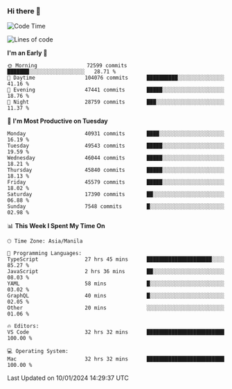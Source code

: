 ### Hi there 👋

<!--START_SECTION:waka-->
![Code Time](http://img.shields.io/badge/Code%20Time-4%2C692%20hrs%2054%20mins-blue)

![Lines of code](https://img.shields.io/badge/From%20Hello%20World%20I%27ve%20Written-108.3%20million%20lines%20of%20code-blue)

**I'm an Early 🐤** 

```text
🌞 Morning                72599 commits       ███████░░░░░░░░░░░░░░░░░░   28.71 % 
🌆 Daytime                104076 commits      ██████████░░░░░░░░░░░░░░░   41.16 % 
🌃 Evening                47441 commits       █████░░░░░░░░░░░░░░░░░░░░   18.76 % 
🌙 Night                  28759 commits       ███░░░░░░░░░░░░░░░░░░░░░░   11.37 % 
```
📅 **I'm Most Productive on Tuesday** 

```text
Monday                   40931 commits       ████░░░░░░░░░░░░░░░░░░░░░   16.19 % 
Tuesday                  49543 commits       █████░░░░░░░░░░░░░░░░░░░░   19.59 % 
Wednesday                46044 commits       █████░░░░░░░░░░░░░░░░░░░░   18.21 % 
Thursday                 45840 commits       █████░░░░░░░░░░░░░░░░░░░░   18.13 % 
Friday                   45579 commits       █████░░░░░░░░░░░░░░░░░░░░   18.02 % 
Saturday                 17390 commits       ██░░░░░░░░░░░░░░░░░░░░░░░   06.88 % 
Sunday                   7548 commits        █░░░░░░░░░░░░░░░░░░░░░░░░   02.98 % 
```


📊 **This Week I Spent My Time On** 

```text
🕑︎ Time Zone: Asia/Manila

💬 Programming Languages: 
TypeScript               27 hrs 45 mins      █████████████████████░░░░   85.27 % 
JavaScript               2 hrs 36 mins       ██░░░░░░░░░░░░░░░░░░░░░░░   08.03 % 
YAML                     58 mins             █░░░░░░░░░░░░░░░░░░░░░░░░   03.02 % 
GraphQL                  40 mins             █░░░░░░░░░░░░░░░░░░░░░░░░   02.05 % 
Other                    20 mins             ░░░░░░░░░░░░░░░░░░░░░░░░░   01.06 % 

🔥 Editors: 
VS Code                  32 hrs 32 mins      █████████████████████████   100.00 % 

💻 Operating System: 
Mac                      32 hrs 32 mins      █████████████████████████   100.00 % 
```


 Last Updated on 10/01/2024 14:29:37 UTC
<!--END_SECTION:waka-->


<!--
**rad182/rad182** is a ✨ _special_ ✨ repository because its `README.md` (this file) appears on your GitHub profile.

Here are some ideas to get you started:

- 🔭 I’m currently working on ...
- 🌱 I’m currently learning ...
- 👯 I’m looking to collaborate on ...
- 🤔 I’m looking for help with ...
- 💬 Ask me about ...
- 📫 How to reach me: ...
- 😄 Pronouns: ...
- ⚡ Fun fact: ...
-->
